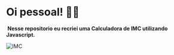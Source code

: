 <h1>Oi pessoal! 👋🏻</h1> <img  

<strong> Nesse repositorio eu recriei uma Calculadora de IMC utilizando Javascript.</strong>


 <img alt="IMC" src="https://j.gifs.com/mqQgpr.gif">

